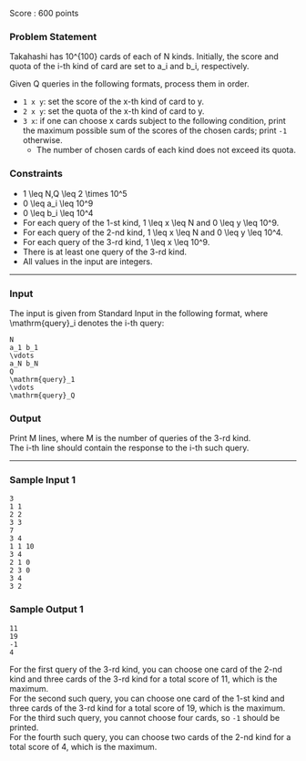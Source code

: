 Score : 600 points

### Problem Statement

Takahashi has 10^{100} cards of each of N kinds. Initially, the score and quota of the i-th kind of card are set to a\_i and b\_i, respectively.

Given Q queries in the following formats, process them in order.

* `1 x y`: set the score of the x-th kind of card to y.
* `2 x y`: set the quota of the x-th kind of card to y.
* `3 x`: if one can choose x cards subject to the following condition, print the maximum possible sum of the scores of the chosen cards; print `-1` otherwise.
  + The number of chosen cards of each kind does not exceed its quota.

### Constraints

* 1 \leq N,Q \leq 2 \times 10^5
* 0 \leq a\_i \leq 10^9
* 0 \leq b\_i \leq 10^4
* For each query of the 1-st kind, 1 \leq x \leq N and 0 \leq y \leq 10^9.
* For each query of the 2-nd kind, 1 \leq x \leq N and 0 \leq y \leq 10^4.
* For each query of the 3-rd kind, 1 \leq x \leq 10^9.
* There is at least one query of the 3-rd kind.
* All values in the input are integers.

---

### Input

The input is given from Standard Input in the following format, where \mathrm{query}\_i denotes the i-th query:

```
N
a_1 b_1
\vdots
a_N b_N
Q
\mathrm{query}_1
\vdots
\mathrm{query}_Q
```

### Output

Print M lines, where M is the number of queries of the 3-rd kind.  
The i-th line should contain the response to the i-th such query.

---

### Sample Input 1

```
3
1 1
2 2
3 3
7
3 4
1 1 10
3 4
2 1 0
2 3 0
3 4
3 2
```

### Sample Output 1

```
11
19
-1
4
```

For the first query of the 3-rd kind, you can choose one card of the 2-nd kind and three cards of the 3-rd kind for a total score of 11, which is the maximum.  
For the second such query, you can choose one card of the 1-st kind and three cards of the 3-rd kind for a total score of 19, which is the maximum.  
For the third such query, you cannot choose four cards, so `-1` should be printed.  
For the fourth such query, you can choose two cards of the 2-nd kind for a total score of 4, which is the maximum.